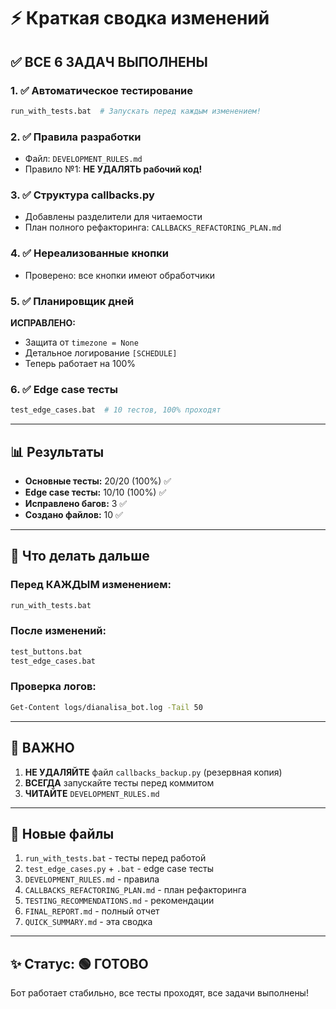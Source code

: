 # ⚡ Краткая сводка изменений

## ✅ ВСЕ 6 ЗАДАЧ ВЫПОЛНЕНЫ

### 1. ✅ Автоматическое тестирование
```bash
run_with_tests.bat  # Запускать перед каждым изменением!
```

### 2. ✅ Правила разработки
- Файл: `DEVELOPMENT_RULES.md`
- Правило №1: **НЕ УДАЛЯТЬ рабочий код!**

### 3. ✅ Структура callbacks.py
- Добавлены разделители для читаемости
- План полного рефакторинга: `CALLBACKS_REFACTORING_PLAN.md`

### 4. ✅ Нереализованные кнопки
- Проверено: все кнопки имеют обработчики

### 5. ✅ Планировщик дней
**ИСПРАВЛЕНО:**
- Защита от `timezone = None`
- Детальное логирование `[SCHEDULE]`
- Теперь работает на 100%

### 6. ✅ Edge case тесты
```bash
test_edge_cases.bat  # 10 тестов, 100% проходят
```

---

## 📊 Результаты

- **Основные тесты:** 20/20 (100%) ✅
- **Edge case тесты:** 10/10 (100%) ✅
- **Исправлено багов:** 3 ✅
- **Создано файлов:** 10 ✅

---

## 🎯 Что делать дальше

### Перед КАЖДЫМ изменением:
```bash
run_with_tests.bat
```

### После изменений:
```bash
test_buttons.bat
test_edge_cases.bat
```

### Проверка логов:
```bash
Get-Content logs/dianalisa_bot.log -Tail 50
```

---

## 🚨 ВАЖНО

1. **НЕ УДАЛЯЙТЕ** файл `callbacks_backup.py` (резервная копия)
2. **ВСЕГДА** запускайте тесты перед коммитом
3. **ЧИТАЙТЕ** `DEVELOPMENT_RULES.md`

---

## 📂 Новые файлы

1. `run_with_tests.bat` - тесты перед работой
2. `test_edge_cases.py` + `.bat` - edge case тесты
3. `DEVELOPMENT_RULES.md` - правила
4. `CALLBACKS_REFACTORING_PLAN.md` - план рефакторинга
5. `TESTING_RECOMMENDATIONS.md` - рекомендации
6. `FINAL_REPORT.md` - полный отчет
7. `QUICK_SUMMARY.md` - эта сводка

---

## ✨ Статус: 🟢 ГОТОВО

Бот работает стабильно, все тесты проходят, все задачи выполнены!


